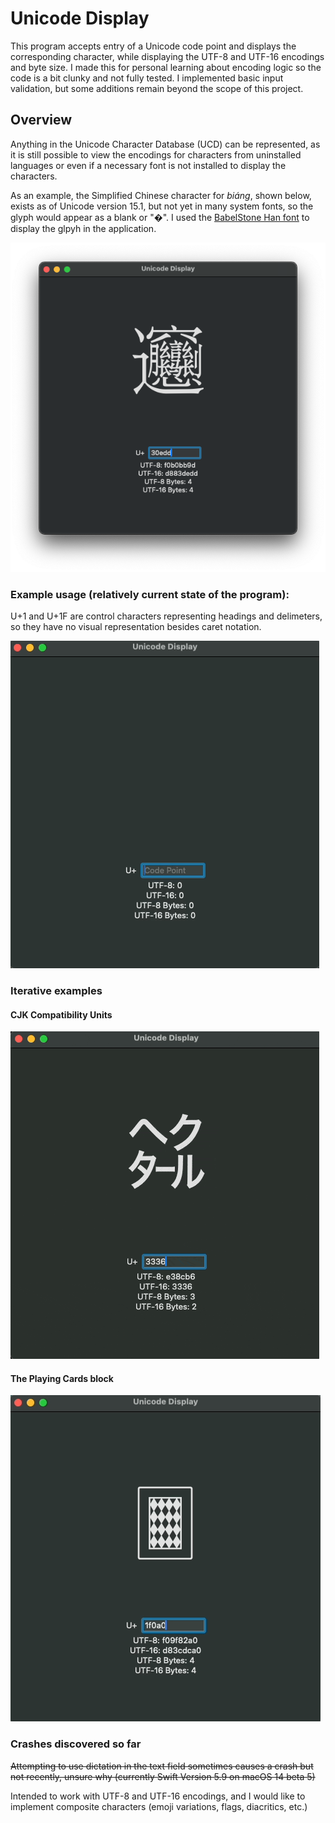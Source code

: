 #  Unicode Display

This program accepts entry of a Unicode code point and displays the corresponding character, while displaying the UTF-8 and UTF-16 encodings and byte size. I made this for personal learning about encoding logic so the code is a bit clunky and not fully tested. I implemented basic input validation, but some additions remain beyond the scope of this project.

## Overview

 Anything in the Unicode Character Database (UCD) can be represented, as it is still possible to view the encodings for characters from uninstalled languages or even if a necessary font is not installed to display the characters.
 
 As an example, the Simplified Chinese character for *biáng*, shown below, exists as of Unicode version 15.1, but not yet in many system fonts, so the glyph would appear as a blank or "�". I used the [BabelStone Han font](https://www.babelstone.co.uk/Fonts/Han.html) to display the glpyh in the application.

![Chinese character for biáng with codepoint 30edd with UTF eight and sixteen encodings and byte size](/Resources/U+30EDD%20Example.png)

### Example usage (relatively current state of the program):
U+1 and U+1F are control characters representing headings and delimeters, so they have no visual representation besides caret notation.

![Example showing the codepoint 1f312 being input one character at a time to generate the hatching chick emoji](/Resources/Example%20Usage.gif)

### Iterative examples


#### CJK Compatibility Units

![Example of a speedy iteration through the CJK Compatibility block as the code points and bytes update](/Resources/CJK%20Compatibility%20Units.gif)

#### The Playing Cards block

![Example of a quick interation through the Playing Cards block as the code points and bytes update](/Resources/Playing%20Cards.gif)

### Crashes discovered so far
~~Attempting to use dictation in the text field sometimes causes a crash but not recently, unsure why (currently Swift Version 5.9 on macOS 14 beta 5)~~

Intended to work with UTF-8 and UTF-16 encodings, and I would like to implement composite characters (emoji variations, flags, diacritics, etc.)
